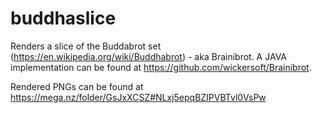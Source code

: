 # buddhaslice

Renders a slice of the Buddabrot set (https://en.wikipedia.org/wiki/Buddhabrot) - aka Brainibrot.
A JAVA implementation can be found at https://github.com/wickersoft/Brainibrot.


Rendered PNGs can be found at https://mega.nz/folder/GsJxXCSZ#NLxj5epqBZIPVBTvl0VsPw
